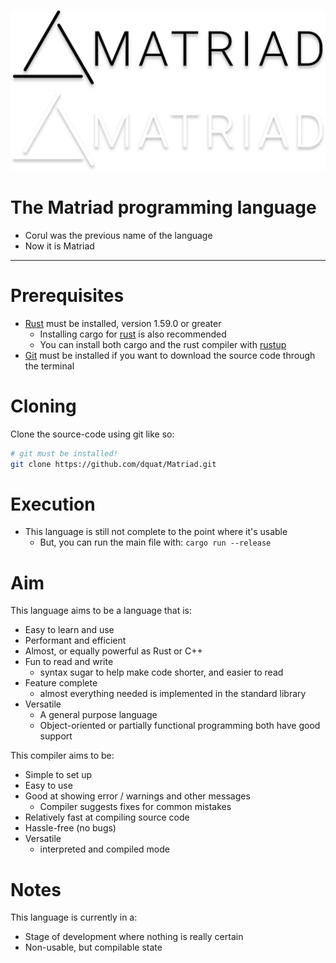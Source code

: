 ![Matriad Logo](./matriad_name_dark.svg#gh-dark-mode-only)
![Matriad Logo](./matriad_name_light.svg#gh-light-mode-only)
# The Matriad programming language
- Corul was the previous name of the language
- Now it is Matriad
---
# Prerequisites
- [Rust](https://www.rust-lang.org/) must be installed, version 1.59.0 or greater
  - Installing cargo for [rust](https://www.rust-lang.org/) is also recommended
  - You can install both cargo and the rust compiler with [rustup](https://rustup.rs/)
-  [Git](https://git-scm.com/) must be installed if you want to download the source code through the terminal
# Cloning
Clone the source-code using git like so:
```bash
# git must be installed!
git clone https://github.com/dquat/Matriad.git
```
# Execution
- This language is still not complete to the point where it's usable
    - But, you can run the main file with: `cargo run --release`
# Aim
This language aims to be a language that is:
- Easy to learn and use
- Performant and efficient
- Almost, or equally powerful as Rust or C++
- Fun to read and write 
  - syntax sugar to help make code shorter, and easier to read
- Feature complete 
  - almost everything needed is implemented in the standard library
- Versatile 
  - A general purpose language
  - Object-oriented or partially functional programming both have good support

This compiler aims to be:
- Simple to set up
- Easy to use
- Good at showing error / warnings and other messages
  - Compiler suggests fixes for common mistakes 
- Relatively fast at compiling source code
- Hassle-free (no bugs)
- Versatile
  - interpreted and compiled mode
# Notes
This language is currently in a:
- Stage of development where nothing is really certain
- Non-usable, but compilable state